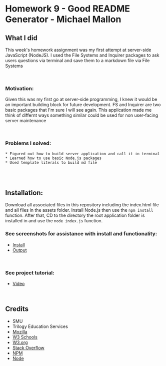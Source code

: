 # Homework 9 - Good README Generator - Michael Mallon

## What I did

This week's homework assignment was my first attempt at server-side JavaScript (NodeJS). I used the File Systems and Inquirer packages to ask users questions via terminal and save them to a markdown file via File Systems


<br>

### Motivation:
Given this was my first go at server-side programming, I knew it would be an important building block for future development. FS and Inquirer are two basic packages that I'm sure I will see again. This application made me think of differnt ways something similar could be used for non user-facing server maintenance

<br>

### Problems I solved:
    * Figured out how to build server application and call it in terminal
    * Learned how to use basic Node.js packages
    * Used template literals to build md file

<br />
<br />

## Installation:
Download all associated files in this repository including the index.html file and all files in the assets folder. Install Node.js then use the `npm install` function. After that, CD to the directory the root application folder is installed in and use the `node index.js` function.

### See screenshots for assistance with install and functionality:
- [Install](https://raw.githubusercontent.com/MikeMallonIT/HW9-GoodREADMEGenerator/main/appScreenShot2.png)
- [Output](https://raw.githubusercontent.com/MikeMallonIT/HW9-GoodREADMEGenerator/main/appScreenShot1.png)

<br>

### See project tutorial:
- [Video](https://watch.screencastify.com/v/pLLSdESmSc7dWRog7EYr)

<br />

## Credits
- SMU
- Trilogy Education Services
- [Mozilla](https://developer.mozilla.org)
- [W3 Schools](https://www.w3schools.com/)
- [W3.org](https://www.w3.org/)
- [Stack Overflow](https://stackoverflow.com)
- [NPM](https://www.npmjs.com/package/inquirer)
- [Node](https://nodejs.org/en/download/)

